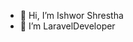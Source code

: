 - 👋 Hi, I’m Ishwor Shrestha
- 👀 I’m LaravelDeveloper

<!---
ishwordeep/ishwordeep is a ✨ special ✨ repository because its `README.md` (this file) appears on your GitHub profile.
You can click the Preview link to take a look at your changes.
--->
